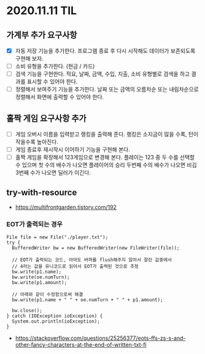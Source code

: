 # 2020.11.11 TIL

## 가계부 추가 요구사항
- [x] 자동 저장 기능을 추가한다. 프로그램 종료 후 다시 시작해도 데이터가 보존되도록 구현해 보자.
- [ ] 소비 유형을 추가한다. (현금 / 카드)
- [ ] 검색 기능을 구현한다. 적요, 날짜, 금액, 수입, 지출, 소비 유형별로 검색을 하고 결과를 표시할 수 있어야 한다.
- [ ] 정렬해서 보여주기 기능을 추가한다. 날짜 또는 금액의 오름차순 또는 내림차순으로 정렬해서 화면에 출력할 수 있어야 한다.

## 홀짝 게임 요구사항 추가
- [ ] 게임 오버시 이름을 입력받고 랭킹을 출력해 준다. 랭킹은 소지금이 많을 수록, 턴이 작을수록 높아진다.
- [ ] 게임 종료후 재시작시 이어하기 기능을 구현해 본다.
- [ ] 홀짝 게임을 확장해서 123게임으로 변경해 본다. 플레이는 123 중 두 수를 선택할 수 있으며 첫 수의 배수가 나오면 플레이어의 승리 두번째 수의 배수가 나오면 비김 3번째 수가 나오면 딜러가 이긴다.

## try-with-resource
- https://multifrontgarden.tistory.com/192

### EOT가 출력되는 경우
```
File file = new File("./player.txt");         
try {
  BufferedWriter bw = new BufferedWriter(new FileWriter(file));
  
  // EOT가 출력되는 코드, 아마도 버퍼를 flush해주지 않아서 잘린 값중에서 
  // 4라는 값을 유니코드로 읽어서 EOT가 출력된 것으로 추정
  bw.write(p1.name);
  bw.write(oe.numTurn);
  bw.write(p1.amount); 
  
  // 아래와 같이 수정함으로써 해결
  bw.write(p1.name + " " + oe.numTurn + " " + p1.amount);
  
  bw.close();        
} catch (IOException ioException) {            
  System.out.println(ioException);
}
```
- https://stackoverflow.com/questions/25256377/eots-ffs-zs-s-and-other-fancy-characters-at-the-end-of-written-txt-fi
